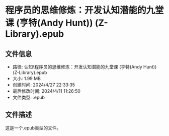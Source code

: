 ﻿# 程序员的思维修炼：开发认知潜能的九堂课 (亨特(Andy Hunt)) (Z-Library).epub

## 文件信息
- 路径: 认知\程序员的思维修炼：开发认知潜能的九堂课 (亨特(Andy Hunt)) (Z-Library).epub
- 大小: 1.99 MB
- 创建时间: 2024/4/27 22:33:35
- 最后修改时间: 2024/4/11 11:26:50
- 文件类型: .epub

## 文件描述
这是一个.epub类型的文件。

